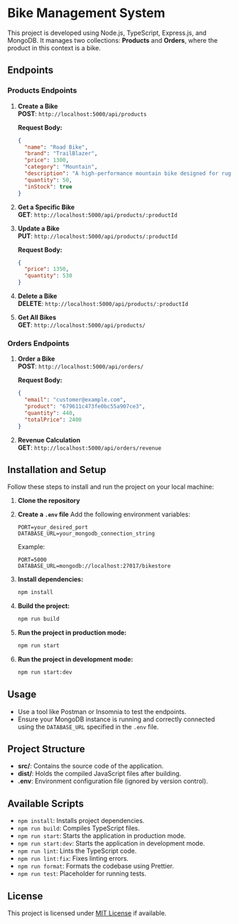 # Bike Management System

This project is developed using Node.js, TypeScript, Express.js, and MongoDB. It manages two collections: **Products** and **Orders**, where the product in this context is a bike.

## Endpoints

### Products Endpoints

1. **Create a Bike**  
   **POST**: `http://localhost:5000/api/products`

   **Request Body:**

   ```json
   {
     "name": "Road Bike",
     "brand": "TrailBlazer",
     "price": 1300,
     "category": "Mountain",
     "description": "A high-performance mountain bike designed for rugged terrains and adventurous trails.",
     "quantity": 50,
     "inStock": true
   }
   ```

2. **Get a Specific Bike**  
   **GET**: `http://localhost:5000/api/products/:productId`

3. **Update a Bike**  
   **PUT**: `http://localhost:5000/api/products/:productId`

   **Request Body:**

   ```json
   {
     "price": 1350,
     "quantity": 530
   }
   ```

4. **Delete a Bike**  
   **DELETE**: `http://localhost:5000/api/products/:productId`

5. **Get All Bikes**  
   **GET**: `http://localhost:5000/api/products/`

### Orders Endpoints

1. **Order a Bike**  
   **POST**: `http://localhost:5000/api/orders/`

   **Request Body:**

   ```json
   {
     "email": "customer@example.com",
     "product": "679611c473fe0bc55a907ce3",
     "quantity": 440,
     "totalPrice": 2400
   }
   ```

2. **Revenue Calculation**  
   **GET**: `http://localhost:5000/api/orders/revenue`

## Installation and Setup

Follow these steps to install and run the project on your local machine:

1. **Clone the repository**

2. **Create a `.env` file**
   Add the following environment variables:

   ```env
   PORT=your_desired_port
   DATABASE_URL=your_mongodb_connection_string
   ```

   Example:

   ```env
   PORT=5000
   DATABASE_URL=mongodb://localhost:27017/bikestore
   ```

3. **Install dependencies:**

   ```bash
   npm install
   ```

4. **Build the project:**

   ```bash
   npm run build
   ```

5. **Run the project in production mode:**

   ```bash
   npm run start
   ```

6. **Run the project in development mode:**
   ```bash
   npm run start:dev
   ```

## Usage

- Use a tool like Postman or Insomnia to test the endpoints.
- Ensure your MongoDB instance is running and correctly connected using the `DATABASE_URL` specified in the `.env` file.

## Project Structure

- **src/**: Contains the source code of the application.
- **dist/**: Holds the compiled JavaScript files after building.
- **.env**: Environment configuration file (ignored by version control).

## Available Scripts

- `npm install`: Installs project dependencies.
- `npm run build`: Compiles TypeScript files.
- `npm run start`: Starts the application in production mode.
- `npm run start:dev`: Starts the application in development mode.
- `npm run lint`: Lints the TypeScript code.
- `npm run lint:fix`: Fixes linting errors.
- `npm run format`: Formats the codebase using Prettier.
- `npm run test`: Placeholder for running tests.

## License

This project is licensed under [MIT License](LICENSE) if available.
